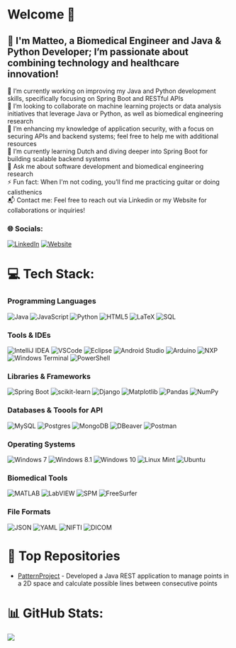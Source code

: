 # Welcome 👋

## 💫 I'm Matteo, a Biomedical Engineer and Java & Python Developer; I’m passionate about combining technology and healthcare innovation!
🔭 I’m currently working on improving my Java and Python development skills, specifically focusing on Spring Boot and RESTful APIs<br>
👯 I’m looking to collaborate on machine learning projects or data analysis initiatives that leverage Java or Python, as well as biomedical engineering research<br>
🤝 I’m enhancing my knowledge of application security, with a focus on securing APIs and backend systems; feel free to help me with additional resources<br>
🌱 I’m currently learning Dutch and diving deeper into Spring Boot for building scalable backend systems<br>
💬 Ask me about software development and biomedical engineering research<br>
⚡ Fun fact: When I'm not coding, you’ll find me practicing guitar or doing calisthenics<br>
📬 Contact me: Feel free to reach out via Linkedin or my Website for collaborations or inquiries! 

### 🌐 Socials:
[![LinkedIn](https://img.shields.io/badge/LinkedIn-%230077B5.svg?logo=linkedin&logoColor=white)](https://linkedin.com/in/matteo-pesci-87542a176) 
[![Website](https://img.shields.io/badge/Website-%2312100E.svg?logo=github&logoColor=white)](https://mattlab0.github.io/)

# 💻 Tech Stack:
### Programming Languages
![Java](https://img.shields.io/badge/java-%23ED8B00.svg?style=for-the-badge&logo=openjdk&logoColor=white)
![JavaScript](https://img.shields.io/badge/javascript-%23323330.svg?style=for-the-badge&logo=javascript&logoColor=%23F7DF1E)
![Python](https://img.shields.io/badge/python-3670A0?style=for-the-badge&logo=python&logoColor=ffdd54)
![HTML5](https://img.shields.io/badge/html5-%23E34F26.svg?style=for-the-badge&logo=html5&logoColor=white)
![LaTeX](https://img.shields.io/badge/latex-%23008080.svg?style=for-the-badge&logo=latex&logoColor=white)
![SQL](https://img.shields.io/badge/sql-%2307405e.svg?style=for-the-badge&logo=sql&logoColor=white)

### Tools & IDEs
![IntelliJ IDEA](https://img.shields.io/badge/IntelliJ_IDEA-%23000000.svg?style=for-the-badge&logo=intellij-idea&logoColor=white)
![VSCode](https://img.shields.io/badge/Visual_Studio_Code-%23007ACC.svg?style=for-the-badge&logo=visual-studio-code&logoColor=white)
![Eclipse](https://img.shields.io/badge/eclipse-%23000000.svg?style=for-the-badge&logo=eclipse&logoColor=white)
![Android Studio](https://img.shields.io/badge/Android_Studio-%2303A1F3.svg?style=for-the-badge&logo=android-studio&logoColor=white)
![Arduino](https://img.shields.io/badge/arduino-%23009B77.svg?style=for-the-badge&logo=arduino&logoColor=white)
![NXP](https://img.shields.io/badge/nxp-%232C2C2C.svg?style=for-the-badge&logo=nxp&logoColor=white)
![Windows Terminal](https://img.shields.io/badge/Windows%20Terminal-%234D4D4D.svg?style=for-the-badge&logo=windows-terminal&logoColor=white)
![PowerShell](https://img.shields.io/badge/PowerShell-%235391FE.svg?style=for-the-badge&logo=powershell&logoColor=white)

### Libraries & Frameworks
![Spring Boot](https://img.shields.io/badge/Spring%20Boot-%236DB33F.svg?style=for-the-badge&logo=spring-boot&logoColor=white)
![scikit-learn](https://img.shields.io/badge/scikit--learn-%23F7931E.svg?style=for-the-badge&logo=scikit-learn&logoColor=white)
![Django](https://img.shields.io/badge/django-%23092E20.svg?style=for-the-badge&logo=django&logoColor=white)
![Matplotlib](https://img.shields.io/badge/Matplotlib-%23ffffff.svg?style=for-the-badge&logo=Matplotlib&logoColor=black)
![Pandas](https://img.shields.io/badge/pandas-%23150458.svg?style=for-the-badge&logo=pandas&logoColor=white)
![NumPy](https://img.shields.io/badge/numpy-%23013243.svg?style=for-the-badge&logo=numpy&logoColor=white)

### Databases & Toools for API
![MySQL](https://img.shields.io/badge/mysql-4479A1.svg?style=for-the-badge&logo=mysql&logoColor=white)
![Postgres](https://img.shields.io/badge/postgres-%23316192.svg?style=for-the-badge&logo=postgresql&logoColor=white)
![MongoDB](https://img.shields.io/badge/mongodb-%2347A248.svg?style=for-the-badge&logo=mongodb&logoColor=white)
![DBeaver](https://img.shields.io/badge/DBeaver-%23000780.svg?style=for-the-badge&logo=dbeaver&logoColor=white)
![Postman](https://img.shields.io/badge/Postman-FF6C37?style=for-the-badge&logo=postman&logoColor=white)

### Operating Systems
![Windows 7](https://img.shields.io/badge/Windows%207-%230078D6.svg?style=for-the-badge&logo=windows&logoColor=white)
![Windows 8.1](https://img.shields.io/badge/Windows%208.1-%230078D6.svg?style=for-the-badge&logo=windows&logoColor=white)
![Windows 10](https://img.shields.io/badge/Windows%2010-%230078D6.svg?style=for-the-badge&logo=windows&logoColor=white)
![Linux Mint](https://img.shields.io/badge/Linux%20Mint-%23007C3B.svg?style=for-the-badge&logo=linux-mint&logoColor=white)
![Ubuntu](https://img.shields.io/badge/Ubuntu-E95420.svg?style=for-the-badge&logo=ubuntu&logoColor=white)


### Biomedical Tools
![MATLAB](https://img.shields.io/badge/matlab-%23E6EBE0.svg?style=for-the-badge&logo=matlab&logoColor=black)
![LabVIEW](https://img.shields.io/badge/labview-%23F2C300.svg?style=for-the-badge&logo=labview&logoColor=white)
![SPM](https://img.shields.io/badge/spm-%23121D6E.svg?style=for-the-badge&logo=spm&logoColor=white)
![FreeSurfer](https://img.shields.io/badge/freesurfer-%23F16E2E.svg?style=for-the-badge&logo=freesurfer&logoColor=white)

### File Formats
![JSON](https://img.shields.io/badge/json-%23f7e018.svg?style=for-the-badge&logo=json&logoColor=white)
![YAML](https://img.shields.io/badge/yaml-%23ffffff.svg?style=for-the-badge&logo=yaml&logoColor=151515)
![NIFTI](https://img.shields.io/badge/NIFTI-%23013243.svg?style=for-the-badge&logo=nifti&logoColor=white)
![DICOM](https://img.shields.io/badge/DICOM-%23FF6C37.svg?style=for-the-badge&logo=dicom&logoColor=white)

# 🌟 Top Repositories
- [PatternProject](https://github.com/MattLab0/PatternProject) - Developed a Java REST application to manage points in a 2D space and calculate possible lines
between consecutive points
# 📊 GitHub Stats:
![](https://github-readme-stats.vercel.app/api/top-langs/?username=MattLab0&theme=dark&hide_border=true&include_all_commits=true&count_private=false&layout=compact&v=1.1)



